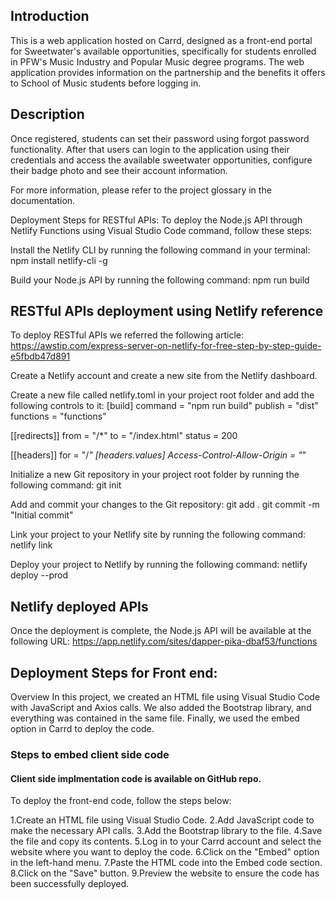 ## Introduction
This is a web application hosted on Carrd, designed as a front-end portal for Sweetwater's available opportunities, specifically for students enrolled in PFW's Music Industry and Popular Music degree programs. The web application provides information on the partnership and the benefits it offers to School of Music students before logging in.

## Description
Once registered, students can set their password using forgot password functionality. After that users can login to the application using their credentials and access the available sweetwater opportunities, configure their badge photo and see their account information.

For more information, please refer to the project glossary in the documentation.

Deployment Steps  for RESTful APIs:
To deploy the Node.js API through Netlify Functions using Visual Studio Code command, follow these steps:

Install the Netlify CLI by running the following command in your terminal:
npm install netlify-cli -g

Build your Node.js API by running the following command:
npm run build

## RESTful APIs deployment using Netlify reference
To deploy RESTful APIs we referred the following article:
https://awstip.com/express-server-on-netlify-for-free-step-by-step-guide-e5fbdb47d891 


Create a Netlify account and create a new site from the Netlify dashboard. 

Create a new file called netlify.toml in your project root folder and add the following controls to it:
[build]
  command = "npm run build"
  publish = "dist"
  functions = "functions"

[[redirects]]
  from = "/*"
  to = "/index.html"
  status = 200

[[headers]]
  for = "/*"
  [headers.values]
    Access-Control-Allow-Origin = "*"

Initialize a new Git repository in your project root folder by running the following command:
git init

Add and commit your changes to the Git repository:
git add .
git commit -m "Initial commit"

Link your project to your Netlify site by running the following command:
netlify link

Deploy your project to Netlify by running the following command:
netlify deploy --prod

## Netlify deployed APIs
Once the deployment is complete, the Node.js API will be available at the following URL:
https://app.netlify.com/sites/dapper-pika-dbaf53/functions

## Deployment Steps  for Front end:
Overview
In this project, we created an HTML file using Visual Studio Code with JavaScript and Axios calls. We also added the Bootstrap library, and everything was contained in the same file. Finally, we used the embed option in Carrd to deploy the code.

### Steps to embed client side code
#### Client side implmentation code is available on GitHub repo.
To deploy the front-end code, follow the steps below:

1.Create an HTML file using Visual Studio Code.
2.Add JavaScript code to make the necessary API calls.
3.Add the Bootstrap library to the file.
4.Save the file and copy its contents.
5.Log in to your Carrd account and select the website where you want to deploy the code.
6.Click on the "Embed" option in the left-hand menu.
7.Paste the HTML code into the Embed code section.
8.Click on the "Save" button.
9.Preview the website to ensure the code has been successfully deployed.
